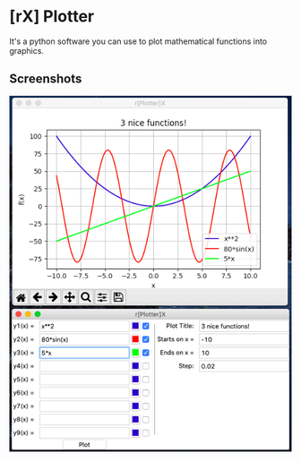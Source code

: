# [rX] Plotter

It's a python software you can use to plot mathematical functions into graphics.


## Screenshots
![Demo](img/full.png)

